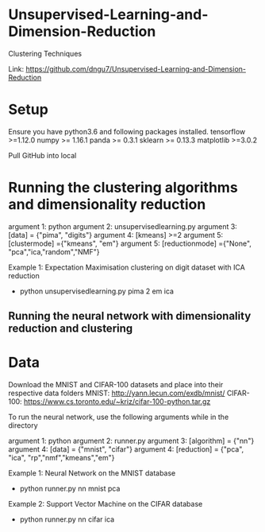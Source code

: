 # Unsupervised-Learning-and-Dimension-Reduction
Clustering Techniques

Link: https://github.com/dngu7/Unsupervised-Learning-and-Dimension-Reduction

# Setup
Ensure you have python3.6 and following packages installed.
tensorflow >=1.12.0
numpy >= 1.16.1
panda >= 0.3.1
sklearn >= 0.13.3
matplotlib >=3.0.2

Pull GitHub into local 

# Running the clustering algorithms and dimensionality reduction

argument 1: python
argument 2: unsupervisedlearning.py
argument 3: [data] = {"pima", "digits"}
argument 4: [kmeans] >=2
argument 5: [clustermode] ={"kmeans", "em"}
argument 5: [reductionmode] ={"None", "pca","ica,"random","NMF"}

Example 1: Expectation Maximisation clustering on digit dataset with ICA reduction
- python unsupervisedlearning.py pima 2 em ica


## Running the neural network with dimensionality reduction and clustering

# Data
Download the MNIST and CIFAR-100 datasets and place into their respective data folders
MNIST: http://yann.lecun.com/exdb/mnist/
CIFAR-100: https://www.cs.toronto.edu/~kriz/cifar-100-python.tar.gz

To run the neural network, use the following arguments while in the directory

argument 1: python
argument 2: runner.py
argument 3: [algorithm] = {"nn"}
argument 4: [data] = {"mnist", "cifar"}
argument 4: [reduction] = {"pca", "ica", "rp","nmf","kmeans","em"}

Example 1: Neural Network on the MNIST database
- python runner.py nn mnist pca

Example 2: Support Vector Machine on the CIFAR database
- python runner.py nn cifar ica

